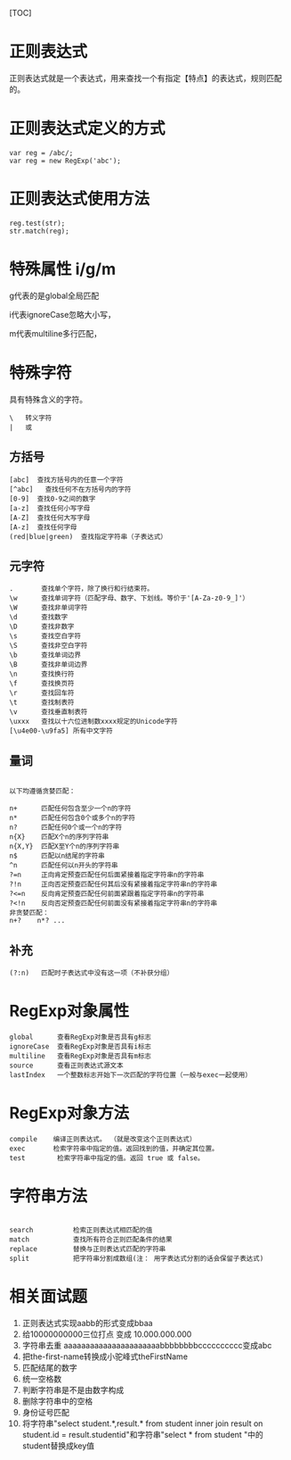 

[TOC]


# 正则表达式

正则表达式就是一个表达式，用来查找一个有指定【特点】的表达式，规则匹配的。

# 正则表达式定义的方式
```
var reg = /abc/;
var reg = new RegExp('abc');
```

#  正则表达式使用方法
```
reg.test(str);
str.match(reg);
```

# 特殊属性  i/g/m

g代表的是global全局匹配

i代表ignoreCase忽略大小写，

m代表multiline多行匹配，

# 特殊字符

具有特殊含义的字符。
```
\   转义字符
|   或

```

## 方括号  
```
[abc]  查找方括号内的任意一个字符
[^abc]   查找任何不在方括号内的字符
[0-9]  查找0-9之间的数字
[a-z]  查找任何小写字母
[A-Z]  查找任何大写字母
[A-z]  查找任何字母
(red|blue|green)  查找指定字符串（子表达式）

```

## 元字符
```
.       查找单个字符，除了换行和行结束符。
\w      查找单词字符（匹配字母、数字、下划线。等价于'[A-Za-z0-9_]'）
\W      查找非单词字符
\d      查找数字
\D      查找非数字
\s      查找空白字符 
\S      查找非空白字符
\b      查找单词边界
\B      查找非单词边界
\n      查找换行符
\f      查找换页符
\r      查找回车符
\t      查找制表符
\v      查找垂直制表符
\uxxx   查找以十六位进制数xxxx规定的Unicode字符
[\u4e00-\u9fa5] 所有中文字符

```

## 量词

```

以下均遵循贪婪匹配：

n+      匹配任何包含至少一个n的字符
n*      匹配任何包含0个或多个n的字符
n?      匹配任何0个或一个n的字符
n{X}    匹配X个n的序列字符串
n{X,Y}  匹配X至Y个n的序列字符串
n$      匹配以n结尾的字符串
^n      匹配任何以n开头的字符串
?=n     正向肯定预查匹配任何后面紧接着指定字符串n的字符串
?!n     正向否定预查匹配任何其后没有紧接着指定字符串n的字符串
?<=n    反向肯定预查匹配任何前面紧跟着指定字符串n的字符串
?<!n    反向否定预查匹配任何前面没有紧接着指定字符串n的字符串
非贪婪匹配：
n+?    n*? ...

```
## 补充
```
(?:n)   匹配时子表达式中没有这一项（不补获分组）
```

# RegExp对象属性
```
global      查看RegExp对象是否具有g标志
ignoreCase  查看RegExp对象是否具有i标志
multiline   查看RegExp对象是否具有m标志
source      查看正则表达式源文本
lastIndex   一个整数标志开始下一次匹配的字符位置（一般与exec一起使用）

```

# RegExp对象方法

```
compile    编译正则表达式。	（就是改变这个正则表达式）
exec       检索字符串中指定的值。返回找到的值，并确定其位置。	
test        检索字符串中指定的值。返回 true 或 false。	

```

# 字符串方法

```

search          检索正则表达式相匹配的值
match           查找所有符合正则匹配条件的结果
replace         替换与正则表达式匹配的字符串
split           把字符串分割成数组(注： 用字表达式分割的话会保留子表达式)

```





# 相关面试题
 1.  正则表达式实现aabb的形式变成bbaa
 2.  给10000000000三位打点 变成 10.000.000.000
 3.  字符串去重 aaaaaaaaaaaaaaaaaaaaaabbbbbbbbcccccccccc变成abc
 4.  把the-first-name转换成小驼峰式theFirstName
 5.  匹配结尾的数字
 6.  统一空格数
 7.  判断字符串是不是由数字构成
 8.  删除字符串中的空格
 9.  身份证号匹配
10.  将字符串"select student.\*,result.* from student inner join result on student.id = result.studentid"和字符串"select * from student "中的student替换成key值   